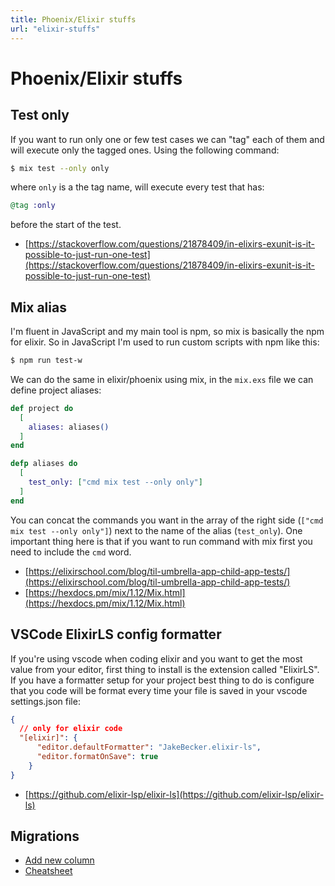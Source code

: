 ```yaml
---
title: Phoenix/Elixir stuffs
url: "elixir-stuffs"
---
```


# Phoenix/Elixir stuffs

## Test only
If you want to run only one or few test cases we can "tag" each of them and will execute only the tagged ones. Using the following command:
```bash
$ mix test --only only
```
where `only` is a the tag name, will execute every test that has:
```elixir
@tag :only
```
before the start of the test.

* [https://stackoverflow.com/questions/21878409/in-elixirs-exunit-is-it-possible-to-just-run-one-test](https://stackoverflow.com/questions/21878409/in-elixirs-exunit-is-it-possible-to-just-run-one-test)

## Mix alias
I'm fluent in JavaScript and my main tool is npm, so mix is basically the npm for elixir. So in JavaScript I'm used to run custom scripts with npm like this:
```bash
$ npm run test-w
```
We can do the same in elixir/phoenix using mix, in the `mix.exs` file we can define project aliases:
```elixir
def project do
  [
    aliases: aliases()
  ]
end

defp aliases do
  [
    test_only: ["cmd mix test --only only"]
  ]
end
```
You can concat the commands you want in the array of the right side (`["cmd mix test --only only"]`) next to the name of the alias (`test_only`). One important thing here is that if you want to run command with mix first you need to include the `cmd` word. 

* [https://elixirschool.com/blog/til-umbrella-app-child-app-tests/](https://elixirschool.com/blog/til-umbrella-app-child-app-tests/)
* [https://hexdocs.pm/mix/1.12/Mix.html](https://hexdocs.pm/mix/1.12/Mix.html)

## VSCode ElixirLS config formatter
If you're using vscode when coding elixir and you want to get the most value from your editor, first thing to install is the extension called "ElixirLS". If you have a formatter setup for your project best thing to do is configure that you code will be format every time your file is saved in your vscode settings.json file:
```json
{
  // only for elixir code
  "[elixir]": {
      "editor.defaultFormatter": "JakeBecker.elixir-ls",
      "editor.formatOnSave": true
    }
}
```

* [https://github.com/elixir-lsp/elixir-ls](https://github.com/elixir-lsp/elixir-ls)

## Migrations
* [Add new column](https://stackoverflow.com/questions/48494655/how-to-add-field-in-existing-table-phoenix)
* [Cheatsheet](https://devhints.io/phoenix-migrations)
